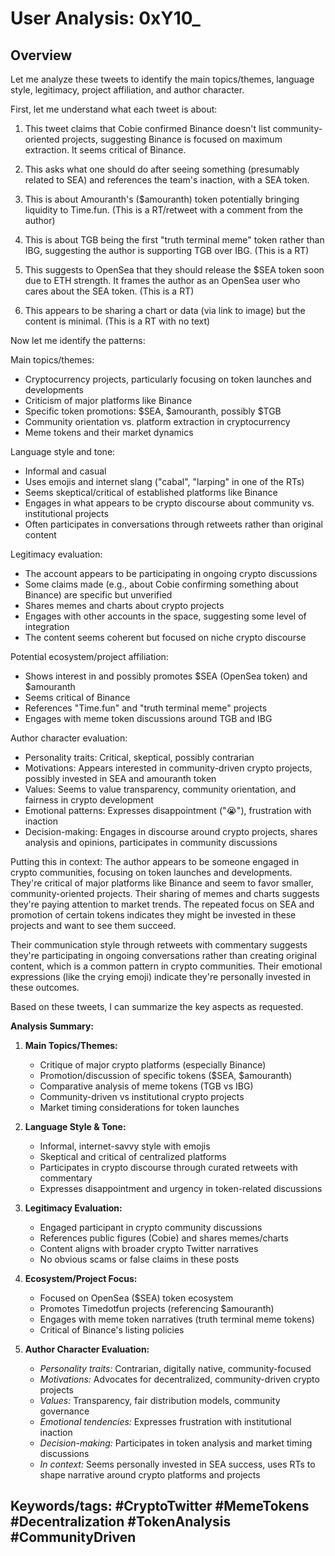 # User Analysis: 0xY10_

## Overview

<think>
Let me analyze these tweets to identify the main topics/themes, language style, legitimacy, project affiliation, and author character.

First, let me understand what each tweet is about:

1. This tweet claims that Cobie confirmed Binance doesn't list community-oriented projects, suggesting Binance is focused on maximum extraction. It seems critical of Binance.

2. This asks what one should do after seeing something (presumably related to SEA) and references the team's inaction, with a SEA token.

3. This is about Amouranth's ($amouranth) token potentially bringing liquidity to Time.fun. (This is a RT/retweet with a comment from the author)

4. This is about TGB being the first "truth terminal meme" token rather than IBG, suggesting the author is supporting TGB over IBG. (This is a RT)

5. This suggests to OpenSea that they should release the $SEA token soon due to ETH strength. It frames the author as an OpenSea user who cares about the SEA token. (This is a RT)

6. This appears to be sharing a chart or data (via link to image) but the content is minimal. (This is a RT with no text)

Now let me identify the patterns:

Main topics/themes:
- Cryptocurrency projects, particularly focusing on token launches and developments
- Criticism of major platforms like Binance
- Specific token promotions: $SEA, $amouranth, possibly $TGB
- Community orientation vs. platform extraction in cryptocurrency
- Meme tokens and their market dynamics

Language style and tone:
- Informal and casual
- Uses emojis and internet slang ("cabal", "larping" in one of the RTs)
- Seems skeptical/critical of established platforms like Binance
- Engages in what appears to be crypto discourse about community vs. institutional projects
- Often participates in conversations through retweets rather than original content

Legitimacy evaluation:
- The account appears to be participating in ongoing crypto discussions
- Some claims made (e.g., about Cobie confirming something about Binance) are specific but unverified
- Shares memes and charts about crypto projects
- Engages with other accounts in the space, suggesting some level of integration
- The content seems coherent but focused on niche crypto discourse

Potential ecosystem/project affiliation:
- Shows interest in and possibly promotes $SEA (OpenSea token) and $amouranth
- Seems critical of Binance
- References "Time.fun" and "truth terminal meme" projects
- Engages with meme token discussions around TGB and IBG

Author character evaluation:
- Personality traits: Critical, skeptical, possibly contrarian
- Motivations: Appears interested in community-driven crypto projects, possibly invested in SEA and amouranth token
- Values: Seems to value transparency, community orientation, and fairness in crypto development
- Emotional patterns: Expresses disappointment ("😭"), frustration with inaction
- Decision-making: Engages in discourse around crypto projects, shares analysis and opinions, participates in community discussions

Putting this in context:
The author appears to be someone engaged in crypto communities, focusing on token launches and developments. They're critical of major platforms like Binance and seem to favor smaller, community-oriented projects. Their sharing of memes and charts suggests they're paying attention to market trends. The repeated focus on SEA and promotion of certain tokens indicates they might be invested in these projects and want to see them succeed.

Their communication style through retweets with commentary suggests they're participating in ongoing conversations rather than creating original content, which is a common pattern in crypto communities. Their emotional expressions (like the crying emoji) indicate they're personally invested in these outcomes.

Based on these tweets, I can summarize the key aspects as requested.
</think>

**Analysis Summary:**

1. **Main Topics/Themes:**
   - Critique of major crypto platforms (especially Binance)
   - Promotion/discussion of specific tokens ($SEA, $amouranth)
   - Comparative analysis of meme tokens (TGB vs IBG)
   - Community-driven vs institutional crypto projects
   - Market timing considerations for token launches

2. **Language Style & Tone:**
   - Informal, internet-savvy style with emojis
   - Skeptical and critical of centralized platforms
   - Participates in crypto discourse through curated retweets with commentary
   - Expresses disappointment and urgency in token-related discussions

3. **Legitimacy Evaluation:**
   - Engaged participant in crypto community discussions
   - References public figures (Cobie) and shares memes/charts
   - Content aligns with broader crypto Twitter narratives
   - No obvious scams or false claims in these posts

4. **Ecosystem/Project Focus:**
   - Focused on OpenSea ($SEA) token ecosystem
   - Promotes Timedotfun projects (referencing $amouranth)
   - Engages with meme token narratives (truth terminal meme tokens)
   - Critical of Binance's listing policies

5. **Author Character Evaluation:**
   - *Personality traits:* Contrarian, digitally native, community-focused
   - *Motivations:* Advocates for decentralized, community-driven crypto projects
   - *Values:* Transparency, fair distribution models, community governance
   - *Emotional tendencies:* Expresses frustration with institutional inaction
   - *Decision-making:* Participates in token analysis and market timing discussions
   - *In context:* Seems personally invested in SEA success, uses RTs to shape narrative around crypto platforms and projects

**Keywords/tags:** #CryptoTwitter #MemeTokens #Decentralization #TokenAnalysis #CommunityDriven
---
